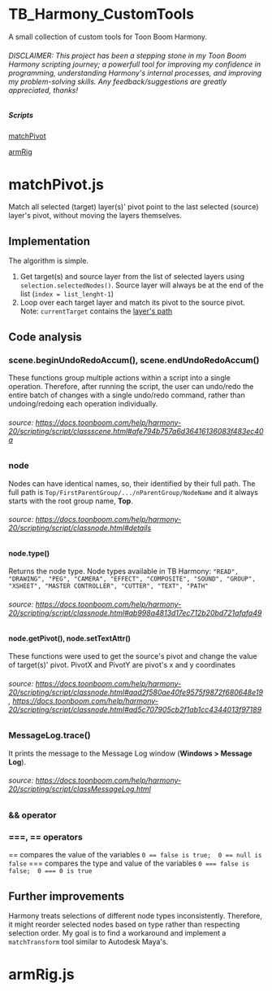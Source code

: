# TB_Harmony_CustomTools
A small collection of custom tools for Toon Boom Harmony. 

###### DISCLAIMER: This project has been a stepping stone in my Toon Boom Harmony scripting journey; a powerfull tool for improving my confidence in programming, understanding Harmony's internal processes, and improving my problem-solving skills. Any feedback/suggestions are greatly appreciated, thanks!

##### Scripts
[matchPivot](#matchPivot.js)

[armRig](#armRig.js)

# matchPivot.js
Match all selected (target) layer(s)' pivot point to the last selected (source) layer's pivot, without moving the layers themselves.

## Implementation
The algorithm is simple. 
1. Get target(s) and source layer from the list of selected layers using `selection.selectedNodes()`. Source layer will always be at the end of the list (`index = list_lenght-1`)
2. Loop over each target layer and match its pivot to the source pivot. Note: `currentTarget` contains the [layer's path](#node)

## Code analysis

### scene.beginUndoRedoAccum(), scene.endUndoRedoAccum()
These functions group multiple actions within a script into a single operation. Therefore, after running the script, the user can undo/redo the entire batch of changes with a single undo/redo command, rather than undoing/redoing each operation individually.

###### source: https://docs.toonboom.com/help/harmony-20/scripting/script/classscene.html#afe794b757a6d36416136083f483ec40a

### node
Nodes can have identical names, so, their identified by their full path. The full path is `Top/FirstParentGroup/.../nParentGroup/NodeName` and it always starts with the root group name, **Top**.

###### source: https://docs.toonboom.com/help/harmony-20/scripting/script/classnode.html#details

#### node.type()
Returns the node type. Node types available in TB Harmony: `"READ", "DRAWING", "PEG", "CAMERA", "EFFECT", "COMPOSITE", "SOUND", "GROUP", "XSHEET", "MASTER CONTROLLER", "CUTTER", "TEXT", "PATH"`

###### source: https://docs.toonboom.com/help/harmony-20/scripting/script/classnode.html#ab998a4813d17ec712b20bd721afafa49

#### node.getPivot(), node.setTextAttr()
These functions were used to get the source's pivot and change the value of target(s)' pivot. PivotX and PivotY are pivot's x and y coordinates 

###### source: https://docs.toonboom.com/help/harmony-20/scripting/script/classnode.html#aad2f580ae40fe9575f9872f680648e19, https://docs.toonboom.com/help/harmony-20/scripting/script/classnode.html#ad5c707905cb2f1ab1cc4344013f97189

### MessageLog.trace()
It prints the message to the Message Log window (**Windows > Message Log**).

###### source: https://docs.toonboom.com/help/harmony-20/scripting/script/classMessageLog.html

### && operator

### ===, == operators
== compares the value of the variables `0 == false is true;  0 == null is false`
=== compares the type and value of the variables `0 === false is false;  0 === 0 is true`


## Further improvements
Harmony treats selections of different node types inconsistently. Therefore, it might reorder selected nodes based on type rather than respecting selection order. My goal is to find a workaround and implement a `matchTransform` tool similar to Autodesk Maya's.

# armRig.js
